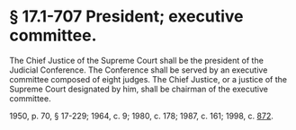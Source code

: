 # § 17.1-707 President; executive committee.

<p>The Chief Justice of the Supreme Court shall be the president of the Judicial Conference. The Conference shall be served by an executive committee composed of eight judges. The Chief Justice, or a justice of the Supreme Court designated by him, shall be chairman of the executive committee.</p><p>1950, p. 70, § 17-229; 1964, c. 9; 1980, c. 178; 1987, c. 161; 1998, c. <a href='http://lis.virginia.gov/cgi-bin/legp604.exe?981+ful+CHAP0872'>872</a>.</p>